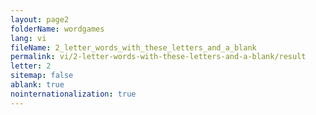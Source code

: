 ```yaml
---
layout: page2
folderName: wordgames
lang: vi
fileName: 2_letter_words_with_these_letters_and_a_blank
permalink: vi/2-letter-words-with-these-letters-and-a-blank/result
letter: 2
sitemap: false
ablank: true
nointernationalization: true
---
```

